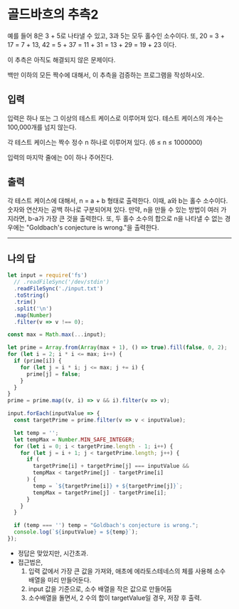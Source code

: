 # 골드바흐의 추측2

예를 들어 8은 3 + 5로 나타낼 수 있고, 3과 5는 모두 홀수인 소수이다. 또, 20 = 3 + 17 = 7 + 13, 42 = 5 + 37 = 11 + 31 = 13 + 29 = 19 + 23 이다.

이 추측은 아직도 해결되지 않은 문제이다.

백만 이하의 모든 짝수에 대해서, 이 추측을 검증하는 프로그램을 작성하시오.

## 입력

입력은 하나 또는 그 이상의 테스트 케이스로 이루어져 있다. 테스트 케이스의 개수는 100,000개를 넘지 않는다.

각 테스트 케이스는 짝수 정수 n 하나로 이루어져 있다. (6 ≤ n ≤ 1000000)

입력의 마지막 줄에는 0이 하나 주어진다.

## 출력

각 테스트 케이스에 대해서, n = a + b 형태로 출력한다. 이때, a와 b는 홀수 소수이다. 숫자와 연산자는 공백 하나로 구분되어져 있다. 만약, n을 만들 수 있는 방법이 여러 가지라면, b-a가 가장 큰 것을 출력한다. 또, 두 홀수 소수의 합으로 n을 나타낼 수 없는 경우에는 "Goldbach's conjecture is wrong."을 출력한다.

---

## 나의 답

```js
let input = require('fs')
  // .readFileSync('/dev/stdin')
  .readFileSync('./input.txt')
  .toString()
  .trim()
  .split('\n')
  .map(Number)
  .filter(v => v !== 0);

const max = Math.max(...input);

let prime = Array.from(Array(max + 1), () => true).fill(false, 0, 2);
for (let i = 2; i * i <= max; i++) {
  if (prime[i]) {
    for (let j = i * i; j <= max; j += i) {
      prime[j] = false;
    }
  }
}
prime = prime.map((v, i) => v && i).filter(v => v);

input.forEach(inputValue => {
  const targetPrime = prime.filter(v => v < inputValue);

  let temp = '';
  let tempMax = Number.MIN_SAFE_INTEGER;
  for (let i = 0; i < targetPrime.length - 1; i++) {
    for (let j = i + 1; j < targetPrime.length; j++) {
      if (
        targetPrime[i] + targetPrime[j] === inputValue &&
        tempMax < targetPrime[j] - targetPrime[i]
      ) {
        temp = `${targetPrime[i]} + ${targetPrime[j]}`;
        tempMax = targetPrime[j] - targetPrime[i];
      }
    }
  }

  if (temp === '') temp = "Goldbach's conjecture is wrong.";
  console.log(`${inputValue} = ${temp}`);
});
```

- 정답은 맞았지만, 시간초과.
- 접근법은,
  1. 입력 값에서 가장 큰 값을 가져와, 애초에 에라토스테네스의 체를 사용해 소수 배열을 미리 만들어둔다.
  2. input 값을 기준으로, 소수 배열을 작은 값으로 만들어둠
  3. 소수배열을 돌면서, 2 수의 합이 targetValue일 경우, 저장 후 출력.

